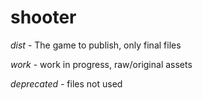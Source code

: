 # shooter

_dist_ - The game to publish, only final files

_work_ - work in progress, raw/original assets

_deprecated_ - files not used
